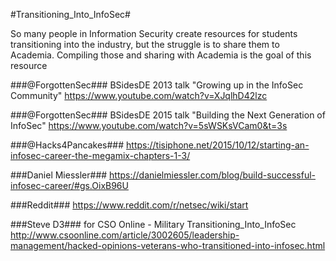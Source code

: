 #Transitioning_Into_InfoSec#

So many people in Information Security create resources for students transitioning into the industry, but the struggle is to share them to Academia. Compiling those and sharing with Academia is the goal of this resource

###@ForgottenSec### BSidesDE 2013 talk "Growing up in the InfoSec Community"
https://www.youtube.com/watch?v=XJqlhD42lzc

###@ForgottenSec### BSidesDE 2015 talk "Building the Next Generation of InfoSec"
https://www.youtube.com/watch?v=5sWSKsVCam0&t=3s

###@Hacks4Pancakes###
https://tisiphone.net/2015/10/12/starting-an-infosec-career-the-megamix-chapters-1-3/

###Daniel Miessler###
https://danielmiessler.com/blog/build-successful-infosec-career/#gs.OixB96U

###Reddit###
https://www.reddit.com/r/netsec/wiki/start

###Steve D3### for CSO Online - Military Transitioning_Into_InfoSec
http://www.csoonline.com/article/3002605/leadership-management/hacked-opinions-veterans-who-transitioned-into-infosec.html

